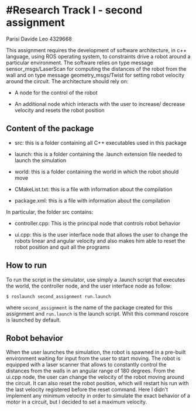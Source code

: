 #Research Track I - second assignment
================================
Parisi Davide Leo 4329668 

This assignment requires the development of software architecture, in c++ language, using ROS operating system, to constraints drive a robot around a particular environment. The software relies on type message sensor_msgs/LaserScan for computing the distances of the robot from the wall and on type message geometry_msgs/Twist for setting robot velocity around the circuit.
The architecture should rely on:

* A node for the control of the robot

* An additional node which interacts with the user to increase/ decrease velocity and resets the robot position

## Content of the package ##

* src: this is a folder containing all C++ executables used in this package

* launch: this is a folder containing the .launch extension file needed to launch the simulation

* world: this is a folder containing the world in which the robot should move

* CMakeList.txt: this is a file with information about the compilation

* package.xml: this is a file with information about the compilation

In particular, the folder src contains:

* controller.cpp: This is the principal node that controls robot behavior

* ui.cpp: this is the user interface node that allows the user to change the robots linear and angular velocity and also makes him able to reset the robot position and quit all the programs

## How to run ##

To run the script in the simulator, use simply a .launch script that executes the world, the controller node, and the user interface node as follow:

```
$ roslaunch second_assignment run.launch
```
where `second_assignment` is the name of the package created for this assignment and `run.launch` is the launch script.
Whit this command roscore is launched by default.

## Robot behavior ##

When the user launches the simulation, the robot is spawned in a pre-built environment waiting for input from the user to start moving. The robot is equipped with a laser scanner that allows to constantly control the distances from the walls in an angular range of 180 degrees. From the ui.cpp node, the user can change the velocity of the robot moving around the circuit. It can also reset the robot position, which will restart his run with the last velocity registered before the reset command.
Here I didn't implement any minimum velocity in order to simulate the exact behavior of a motor in a circuit, but I decided to set a maximum velocity.
